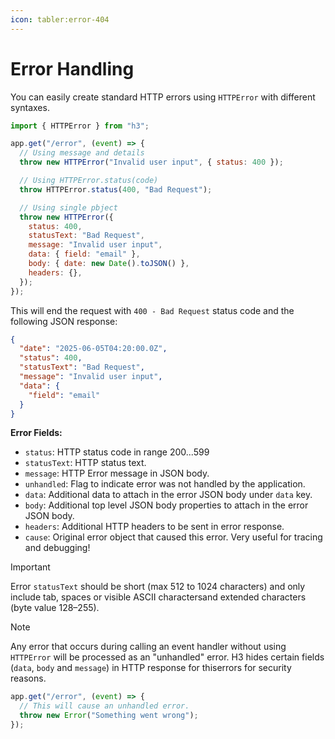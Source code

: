 ```yaml
---
icon: tabler:error-404
---
```


# Error Handling

You can easily create standard HTTP errors using `HTTPError` with different syntaxes.

```js
import { HTTPError } from "h3";

app.get("/error", (event) => {
  // Using message and details
  throw new HTTPError("Invalid user input", { status: 400 });

  // Using HTTPError.status(code)
  throw HTTPError.status(400, "Bad Request");

  // Using single pbject
  throw new HTTPError({
    status: 400,
    statusText: "Bad Request",
    message: "Invalid user input",
    data: { field: "email" },
    body: { date: new Date().toJSON() },
    headers: {},
  });
});
```

This will end the request with `400 - Bad Request` status code and the following JSON response:

```json
{
  "date": "2025-06-05T04:20:00.0Z",
  "status": 400,
  "statusText": "Bad Request",
  "message": "Invalid user input",
  "data": {
    "field": "email"
  }
}
```

**Error Fields:**

- `status`: HTTP status code in range 200...599
- `statusText`: HTTP status text.
- `message`: HTTP Error message in JSON body.
- `unhandled`: Flag to indicate error was not handled by the application.
- `data`: Additional data to attach in the error JSON body under `data` key.
- `body`: Additional top level JSON body properties to attach in the error JSON body.
- `headers`: Additional HTTP headers to be sent in error response.
- `cause`: Original error object that caused this error. Very useful for tracing and debugging!

> [!IMPORTANT]
> Error `statusText` should be short (max 512 to 1024 characters) and only include tab, spaces or visible ASCII charactersand extended characters (byte value 128–255).

> [!NOTE]
> Any error that occurs during calling an event handler without using `HTTPError` will be processed as an "unhandled" error. H3 hides certain fields (`data`, `body` and `message`) in HTTP response for thiserrors for security reasons.

```js
app.get("/error", (event) => {
  // This will cause an unhandled error.
  throw new Error("Something went wrong");
});
```
